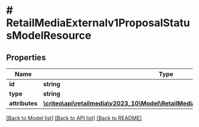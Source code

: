 # # RetailMediaExternalv1ProposalStatusModelResource

## Properties

Name | Type | Description | Notes
------------ | ------------- | ------------- | -------------
**id** | **string** |  | [optional]
**type** | **string** |  |
**attributes** | [**\criteo\api\retailmedia\v2023_10\Model\RetailMediaExternalv1ProposalStatusModel**](RetailMediaExternalv1ProposalStatusModel.md) |  | [optional]

[[Back to Model list]](../../README.md#models) [[Back to API list]](../../README.md#endpoints) [[Back to README]](../../README.md)
